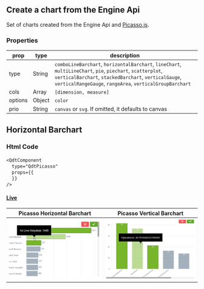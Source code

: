 ## Create a chart from the Engine Api

Set of charts created from the Engine Api and [Picasso.js](https://picassojs.com/).

### Properties

| prop             | type          | description   |
| ---------------- | ------------- | ------------- |
| type             | String        | `comboLineBarchart`, `horizontalBarchart`, `lineChart`, `multiLineChart`, `pie`, `piechart`, `scatterplot`, `verticalBarchart`, `stackedBarchart`, `verticalGauge`, `verticalRangeGauge`, `rangeArea`, `verticalGroupBarchart` |
| cols             | Array         | `[dimension, measure]` |
| options          | Object        | `color` |
| prio             | String        | `canvas` or `svg`. If omitted, it defaults to canvas |


## Horizontal Barchart



### Html Code

```
<QdtComponent
  type="QdtPicasso"
  props={{
  }}
/>
```

#### [Live](https://qdt-apps.qlik.com/qdt-components/react/#/picasso-horizontal-barchart)

| Picasso Horizontal Barchart       | Picasso Vertical Barchart     |
| :----:                            |    :----:                     |
| [![picassoHorizontalBarchart](../assets/picassoHorizontalBarchart.png)](https://qdt-apps.qlik.com/qdt-components/react/#/picasso-horizontal-barchart)| [![picassoVerticalBarchart](../assets/picassoVerticalBarchart.png)](https://qdt-apps.qlik.com/qdt-components/react/#/picasso-vertical-barchart) |




